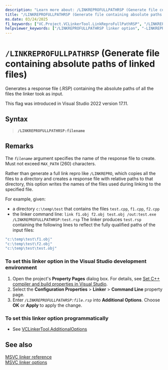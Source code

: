 ```yaml
---
description: "Learn more about: /LINKREPROFULLPATHRSP (Generate file containing absolute paths of linked files)"
title: "/LINKREPROFULLPATHRSP (Generate file containing absolute paths of linked files)"
ms.date: 03/24/2025
f1_keywords: ["VC.Project.VCLinkerTool.LinkReproFullPathRSP", "/LINKREPROFULLPATHRSP"]
helpviewer_keywords: ["/LINKREPROFULLPATHRSP linker option", "-LINKREPROFULLPATHRSP linker option", "LINKREPROFULLPATHRSP linker option"]
---
```

# `/LINKREPROFULLPATHRSP` (Generate file containing absolute paths of linked files)

Generates a response file (.RSP) containing the absolute paths of all the files the linker took as input.

This flag was introduced in Visual Studio 2022 version 17.11.

## Syntax

> **`/LINKREPROFULLPATHRSP:filename`**

## Remarks

The *`filename`* argument specifies the name of the response file to create. Must not exceed `MAX_PATH` (260) characters.

Rather than generate a full link repro like `/LINKREPRO`, which copies all the files to a directory and creates a response file with relative paths to that directory, this option writes the names of the files used during linking to the specified file.

For example, given:
- a directory `c:\temp\test` that contains the files `test.cpp`, `f1.cpp`, `f2.cpp`
- the linker command line: `link f1.obj f2.obj test.obj /out:test.exe /LINKREPROFULLPATHRSP:test.rsp`
The linker produces `test.rsp` containing the following lines to reflect the fully qualified paths of the input files:

```cmd
"c:\temp\test\f1.obj"
"c:\temp\test\f2.obj"
"c:\temp\test\test.obj"
```

### To set this linker option in the Visual Studio development environment

1. Open the project's **Property Pages** dialog box. For details, see [Set C++ compiler and build properties in Visual Studio](../working-with-project-properties.md).
1. Select the **Configuration Properties** > **Linker** > **Command Line** property page.
1. Enter *`/LINKREPROFULLPATHRSP:file.rsp`* into **Additional Options**. Choose **OK** or **Apply** to apply the change.

### To set this linker option programmatically

- See [VCLinkerTool.AdditionalOptions](/dotnet/api/microsoft.visualstudio.vcprojectengine.vclinkertool.additionaloptions)

## See also

[MSVC linker reference](linking.md)\
[MSVC linker options](linker-options.md)
